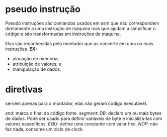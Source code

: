 # pseudo instrução
Pseudo instruções são comandos usados em asm que não correspondem diretamente a uma instrução de máquina mas que ajudam a simplificar o código e são transformadas em instruções de máquina.

Elas são reconhecidas pelo montador que as converte em uma ou mais instruções.
**EX:**
- alocação de memória;
- atribuição de valores; e
- manipulação de dados.

# diretivas
servem apenas para o montador, elas não geram código executável.

_end_: marca o final do código fonte.
_segment_: 
_DB_: declara um ou mais bytes de dados. Pode ser usado para definir variáveis de byte e inicializá-las com valores especificos.
_EQU_: define uma constante com valor fixo.
_NOP_:  não faz nada, consome um ciclo de clock.